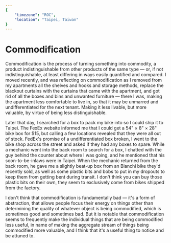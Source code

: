 ```yaml
---
{
	"timezone": "ROC",
	"location": "Taipei, Taiwan"
}
---
```

# Commodification

Commodification is the process of turning something into commodity, a product indistinguishable from other products of the same type — or, if not indistinguishable, at least differing in ways easily quantified and compared. I moved recently, and was reflecting on commodification as I removed from my apartments all the shelves and hooks and storage methods, replace the blackout curtains with the curtains that came with the apartment, and got rid of all the boxes and bins and unwanted furniture — there I was, making the apartment less comfortable to live in, so that it may be unmarred and undifferentiated for the next tenant. Making it less livable, but more valuable, by virtue of being less distinguishable.

Later that day, I searched for a box to pack my bike into so I could ship it to Taipei. The FexEx website informed me that I could get a 54" × 8" × 28" bike box for $15, but calling a few locations revealed that they were all out of stock. FedEx's promise of a undifferentiated box broken, I went to the bike shop across the street and asked if they had any boxes to spare. While a mechanic went into the back room to search for a box, I chatted with the guy behind the counter about where I was going, and he mentioned that his soon-to-be-inlaws were in Taipei. When the mechanic returned from the back room, he gave me a slightly beat-up box from an Bianchi bike they'd recently sold, as well as some plastic bits and bobs to put in my dropouts to keep them from getting bent during transit. I don't think you can buy those plastic bits on their own, they seem to exclusively come from bikes shipped from the factory.

I don't think that commodification is fundamentally bad — it's a form of abstraction, that allows people focus their energy on things other than determining the quality of whatever object is being commodified, which is sometimes good and sometimes bad. But it is notable that commodification seems to frequently make the individual things that are being commodified less useful, in name of making the aggregate stream of things being commodified more valuable, and I think that it's a useful thing to notice and be attuned to.
